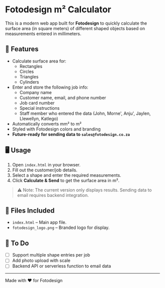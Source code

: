 # Fotodesign m² Calculator

This is a modern web app built for **Fotodesign** to quickly calculate the surface area (in square meters) of different shaped objects based on measurements entered in millimeters.

## 🔧 Features

- Calculate surface area for:
  - Rectangles
  - Circles
  - Triangles
  - Cylinders
- Enter and store the following job info:
  - Company name
  - Customer name, email, and phone number
  - Job card number
  - Special instructions
  - Staff member who entered the data (John, Morne', Anju', Jaylen, Llewellyn, Katlego)
- Automatically converts mm² to m²
- Styled with Fotodesign colors and branding
- **Future-ready for sending data to `sales@fotodesign.co.za`**

## 🖥️ Usage

1. Open `index.html` in your browser.
2. Fill out the customer/job details.
3. Select a shape and enter the required measurements.
4. Click **Calculate & Send** to get the surface area in m².

> ⚠️ Note: The current version only displays results. Sending data to email requires backend integration.

## 📁 Files Included

- `index.html` – Main app file.
- `fotodesign_logo.png` – Branded logo for display.

## 📌 To Do

- [ ] Support multiple shape entries per job
- [ ] Add photo upload with scale
- [ ] Backend API or serverless function to email data

---

Made with ❤️ for Fotodesign
